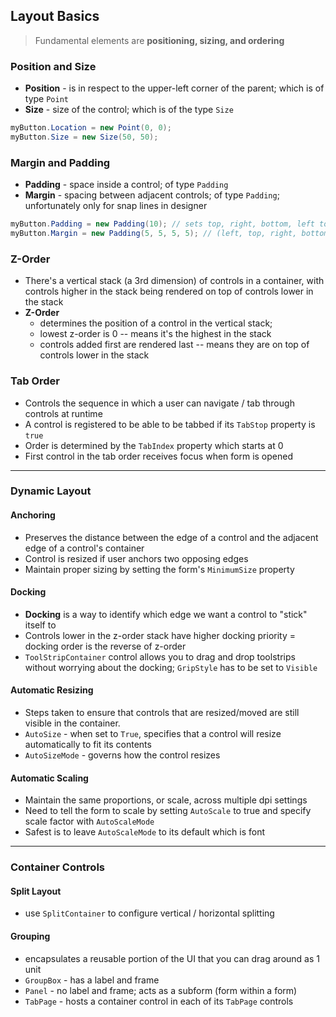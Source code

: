 ## Layout Basics
> Fundamental elements are **positioning, sizing, and ordering**

### Position and Size
- **Position** - is in respect to the upper-left corner of the parent; which is of type `Point`
- **Size** - size of the control; which is of the type `Size`
```cs
myButton.Location = new Point(0, 0);
myButton.Size = new Size(50, 50);
```

### Margin and Padding
- **Padding** - space inside a control; of type `Padding`
- **Margin** - spacing between adjacent controls; of type `Padding`; unfortunately only for snap lines in designer
```cs
myButton.Padding = new Padding(10); // sets top, right, bottom, left to padding 10
myButton.Margin = new Padding(5, 5, 5, 5); // (left, top, right, bottom)
```

### Z-Order
- There's a vertical stack (a 3rd dimension) of controls in a container, with controls higher in the stack being rendered on top of controls lower in the stack
- **Z-Order**
  - determines the position of a control in the vertical stack;
  - lowest z-order is 0 -- means it's the highest in the stack
  - controls added first are rendered last -- means they are on top of controls lower in the stack

### Tab Order
- Controls the sequence in which a user can navigate / tab through controls at runtime
- A control is registered to be able to be tabbed if its `TabStop` property is `true`
- Order is determined by the `TabIndex` property which starts at 0
- First control in the tab order receives focus when form is opened

---
### Dynamic Layout

#### Anchoring
- Preserves the distance between the edge of a control and the adjacent edge of a control's container
- Control is resized if user anchors two opposing edges
- Maintain proper sizing by setting the form's `MinimumSize` property

#### Docking
- **Docking** is a way to identify which edge we want a control to "stick" itself to
- Controls lower in the z-order stack have higher docking priority = docking order is the reverse of z-order
- `ToolStripContainer` control allows you to drag and drop toolstrips without worrying about the docking; `GripStyle` has to be set to `Visible`

#### Automatic Resizing
- Steps taken to ensure that controls that are resized/moved are still visible in the container.
-  `AutoSize` - when set to `True`, specifies that a control will resize automatically to fit its contents
-  `AutoSizeMode` - governs how the control resizes

#### Automatic Scaling
- Maintain the same proportions, or scale, across multiple dpi settings
- Need to tell the form to scale by setting `AutoScale` to true and specify scale factor with `AutoScaleMode`
- Safest is to leave `AutoScaleMode` to its default which is font

---
### Container Controls
#### Split Layout
- use `SplitContainer` to configure vertical / horizontal splitting

#### Grouping
- encapsulates a reusable portion of the UI that you can drag around as 1 unit
- `GroupBox` - has a label and frame
- `Panel` - no label and frame; acts as a subform (form within a form)
- `TabPage` - hosts a container control in each of its `TabPage` controls